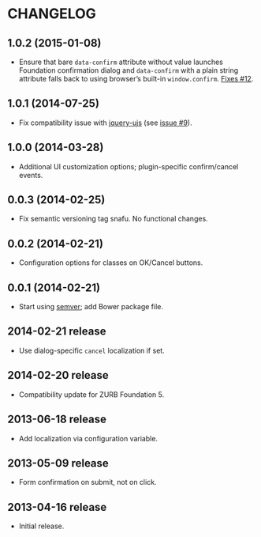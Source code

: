# CHANGELOG

## 1.0.2 (2015-01-08)

* Ensure that bare `data-confirm` attribute without value launches Foundation
  confirmation dialog and `data-confirm` with a plain string attribute falls
  back to using browser’s built-in `window.confirm`.
  [Fixes #12](https://github.com/agoragames/confirm-with-reveal/issues/12).

## 1.0.1 (2014-07-25)

* Fix compatibility issue with [jquery-ujs](https://github.com/rails/jquery-ujs)
  (see [issue #9](https://github.com/agoragames/confirm-with-reveal/issues/9)).

## 1.0.0 (2014-03-28)

* Additional UI customization options; plugin-specific confirm/cancel events.

## 0.0.3 (2014-02-25)

* Fix semantic versioning tag snafu. No functional changes.

## 0.0.2 (2014-02-21)

* Configuration options for classes on OK/Cancel buttons.

## 0.0.1 (2014-02-21)

* Start using [semver](http://semver.org); add Bower package file.

## 2014-02-21 release

* Use dialog-specific `cancel` localization if set.

## 2014-02-20 release

* Compatibility update for ZURB Foundation 5.

## 2013-06-18 release

* Add localization via configuration variable.

## 2013-05-09 release

* Form confirmation on submit, not on click.

## 2013-04-16 release

* Initial release.
